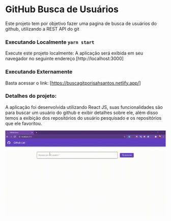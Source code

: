# GitHub Busca de Usuários

Este projeto tem por objetivo fazer uma pagina de busca de usuários do github, utilizando a REST API do git 

###  Executando Localmente `yarn start`

Execute este projeto localmente: 
A aplicação será exibida  em seu navegador no seguinte endereço [http://localhost:3000]

###  Executando Externamente

Basta acessar o link: [https://buscagitporisahsantos.netlify.app/]

###  Detalhes do projeto: 

A aplicação foi desenvolvida utilizando React JS, suas funcionalidades são  para buscar um usuário do github e exibir detalhes sobre ele, além disso temos a exibição dos repositórios do usuário pesquisado e os repositórios que ele favoritou. 

![alt text](https://github.com/isahsantos/github-view/blob/master/src/assets/img/Capa%20do%20Projeto.gif "Capa Projeto Title Text 1")
